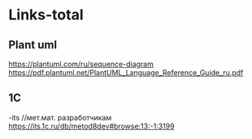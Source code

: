 # Links-total

## Plant uml </br>
https://plantuml.com/ru/sequence-diagram </br>
https://pdf.plantuml.net/PlantUML_Language_Reference_Guide_ru.pdf

## 1С
-its
//мет.мат. разработчикам </br>
https://its.1c.ru/db/metod8dev#browse:13:-1:3199
